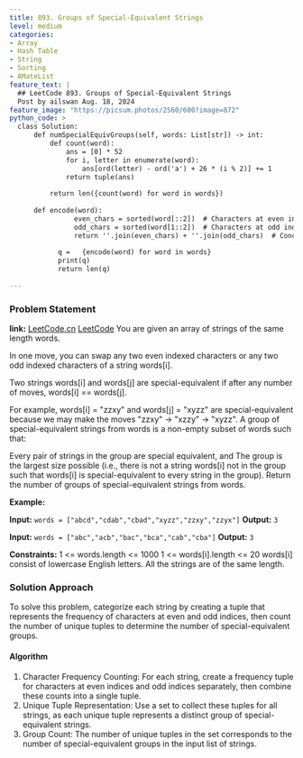 ```yaml
---
title: 893. Groups of Special-Equivalent Strings
level: medium
categories:
- Array
- Hash Table
- String
- Sorting
- AMateList
feature_text: |
  ## LeetCode 893. Groups of Special-Equivalent Strings
  Post by ailswan Aug. 18, 2024
feature_image: "https://picsum.photos/2560/600?image=872"
python_code: >
  class Solution:
      def numSpecialEquivGroups(self, words: List[str]) -> int:
          def count(word):
              ans = [0] * 52
              for i, letter in enumerate(word):
                  ans[ord(letter) - ord('a') + 26 * (i % 2)] += 1
              return tuple(ans)
          
          return len({count(word) for word in words})
          
      def encode(word):
                even_chars = sorted(word[::2])  # Characters at even indices
                odd_chars = sorted(word[1::2])  # Characters at odd indices
                return ''.join(even_chars) + ''.join(odd_chars)  # Concatenate the sorted characters
            
            q =   {encode(word) for word in words}
            print(q)
            return len(q)
       
---
```


### Problem Statement
**link:**
[LeetCode.cn](https://leetcode.cn/problems/groups-of-special-equivalent-strings/)
[LeetCode](https://leetcode.com/groups-of-special-equivalent-strings/)
You are given an array of strings of the same length words.

In one move, you can swap any two even indexed characters or any two odd indexed characters of a string words[i].

Two strings words[i] and words[j] are special-equivalent if after any number of moves, words[i] == words[j].

For example, words[i] = "zzxy" and words[j] = "xyzz" are special-equivalent because we may make the moves "zzxy" -> "xzzy" -> "xyzz".
A group of special-equivalent strings from words is a non-empty subset of words such that:

Every pair of strings in the group are special equivalent, and
The group is the largest size possible (i.e., there is not a string words[i] not in the group such that words[i] is special-equivalent to every string in the group).
Return the number of groups of special-equivalent strings from words.


**Example:**

**Input:** `words = ["abcd","cdab","cbad","xyzz","zzxy","zzyx"]`
**Output:** `3`

**Input:** `words = ["abc","acb","bac","bca","cab","cba"]`
**Output:** `3`

**Constraints:**
1 <= words.length <= 1000
1 <= words[i].length <= 20
words[i] consist of lowercase English letters.
All the strings are of the same length.
 
### Solution Approach
To solve this problem, categorize each string by creating a tuple that represents the frequency of characters at even and odd indices, then count the number of unique tuples to determine the number of special-equivalent groups.

#### Algorithm
1. Character Frequency Counting: For each string, create a frequency tuple for characters at even indices and odd indices separately, then combine these counts into a single tuple.
2. Unique Tuple Representation: Use a set to collect these tuples for all strings, as each unique tuple represents a distinct group of special-equivalent strings.
3. Group Count: The number of unique tuples in the set corresponds to the number of special-equivalent groups in the input list of strings.